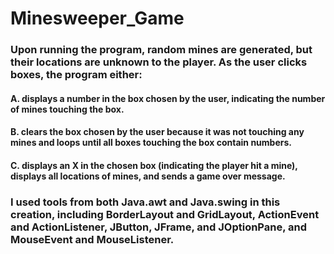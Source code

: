 # Minesweeper_Game

### Upon running the program, random mines are generated, but their locations are unknown to the player. As the user clicks boxes, the program either:
#### A. displays a number in the box chosen by the user, indicating the number of mines touching the box. 
#### B. clears the box chosen by the user because it was not touching any mines and loops until all boxes touching the box contain numbers.
#### C. displays an X in the chosen box (indicating the player hit a mine), displays all locations of mines, and sends a game over message. 

### I used tools from both Java.awt and Java.swing in this creation, including BorderLayout and GridLayout, ActionEvent and ActionListener, JButton, JFrame, and JOptionPane, and MouseEvent and MouseListener.
